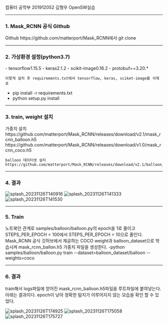 
컴퓨터 공학부 201912052 김형우 OpenSW실습
<hr>

<h3>1. Mask_RCNN 공식 Github</h3>
Github https://github.com/matterport/Mask_RCNN에서 git clone

<hr>

<h3>2. 가상환경 설정(python3.7)</h3>
    - tensorflow1.15.5
    - keras2.1.2
    - scikit-image0.16.2
    - protobuf==3.20.*

    이렇게 설치 후 requirements.txt에서 tensorflow, keras, sciket-image를 삭제 후
   - pip install -r requirements.txt
   - python setup.py install

   <hr>


<h3>3. train, weight 설치</h3>
    가중치 설치
    https://github.com/matterport/Mask_RCNN/releases/download/v2.1/mask_rcnn_balloon.h5
    https://github.com/matterport/Mask_RCNN/releases/download/v1.0/mask_rcnn_coco.h5
    
    balloon 데이터셋 설치 https://github.com/matterport/Mask_RCNN/releases/download/v2.1/balloon_dataset.zip 

<hr>

<h3>4. 결과</h3>

![splash_20231126T140916](https://github.com/khw00185/openSW_1/assets/42068509/066b0899-4e75-41e6-8ca4-82cba7ce59d7)
![splash_20231126T141333](https://github.com/khw00185/openSW_1/assets/42068509/530e97d2-4294-42a7-80ca-9031f0c9c8aa)
![splash_20231126T141530](https://github.com/khw00185/openSW_1/assets/42068509/f7069fac-f942-4c23-be49-5889684e987c)
    

<hr>

<h3>5. Train</h3>
    노트북인 관계로 samples/balloon/balloon.py의 epoch을 1로 줄이고 STEPS_PER_EPOCH = 100에서 STEPS_PER_EPOCH = 10으로 줄인다.
    Mask_RCNN 공식 깃허브에서 제공하는 COCO weight과 balloon_dataset으로 학습시켜 mask_rcnn_ballon.h5 가중치 파일을 생성한다.
        -python samples/balloon/balloon.py train --dataset=balloon_dataset/balloon --weights=coco


<hr>

<h3>6. 결과</h3>
    train해서 logs파일에 얻어진 mask_rcnn_balloon.h5파일을 루트파일에 붙여넣는다.
    아래는 결과이다. epoch이 낮아 정확한 탐지가 이루어지지 않는 모습을 확인 할 수 있었다.

![splash_20231126T174925](https://github.com/khw00185/openSW_1/assets/42068509/a660e07a-82d3-4c79-b5d4-81816f06b1b1)
![splash_20231126T175058](https://github.com/khw00185/openSW_1/assets/42068509/dd00791f-18ee-4858-ad83-a7171182ebba)
![splash_20231126T175727](https://github.com/khw00185/openSW_1/assets/42068509/2e875f99-b3c7-48e3-b21e-165cdde50408)

